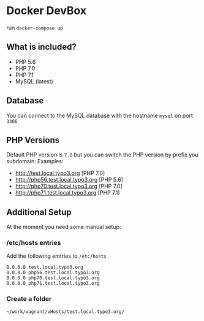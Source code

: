 # Docker DevBox

run `docker-compose up`

## What is included?
- PHP 5.6
- PHP 7.0
- PHP 7.1
- MySQL (latest)

## Database
You can connect to the MySQL database with the hostname `mysql` on port `3306`

## PHP Versions
Default PHP version is `7.0` but you can switch the PHP version by prefix you subdomain:
Examples:
- http://test.local.typo3.org [PHP 7.0]
- http://php56.test.local.typo3.org [PHP 5.6]
- http://php70.test.local.typo3.org [PHP 7.0]
- http://php71.test.local.typo3.org [PHP 7.1]

## Additional Setup
At the moment you need some manual setup:

### /etc/hosts entries

Add the following emtries to `/etc/hosts`

```
0.0.0.0 test.local.typo3.org
0.0.0.0 php56.test.local.typo3.org
0.0.0.0 php70.test.local.typo3.org
0.0.0.0 php71.test.local.typo3.org
```

### Create a folder
`~/work/vagrant/vHosts/test.local.typo3.org/`
